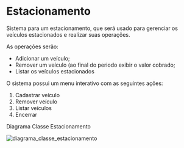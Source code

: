 # Estacionamento
Sistema para um estacionamento, que será usado para gerenciar os veículos estacionados e realizar suas operações.

As operações serão:
- Adicionar um veículo;
- Remover um veículo (ao final do periodo exibir o valor cobrado;
- Listar os veículos estacionados

O sistema possui um menu interativo com as seguintes ações:
1. Cadastrar veículo
2. Remover veículo
3. Listar veículos
4. Encerrar



Diagrama Classe Estacionamento

![diagrama_classe_estacionamento](https://github.com/JullyVaz/Estacionamento/assets/110746371/4e1562ac-edb5-46a9-9810-66bcb1f99c74)

